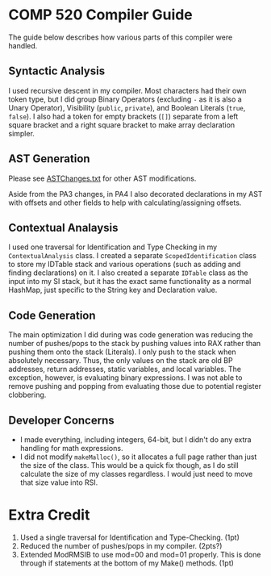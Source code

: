 # COMP 520 Compiler Guide

The guide below describes how various parts of this compiler were handled.

## Syntactic Analysis
I used recursive descent in my compiler. Most characters had their own token type, but I did group Binary Operators (excluding `-` as it is also a Unary Operator), Visibility (`public`, `private`), and Boolean Literals (`true`, `false`). I also had a token for empty brackets (`[]`) separate from a left square bracket and a right square bracket to make array declaration simpler.

## AST Generation
Please see [ASTChanges.txt](https://github.com/jadekeegan/compiler/blob/df008d63ea4a7d31f9c5ae6de2e34fbddf81aaf1/pa1/src/miniJava/ContextualAnalysis/ASTChanges.txt) for other AST modifications.

Aside from the PA3 changes, in PA4 I also decorated declarations in my AST with offsets and other fields to help with calculating/assigning offsets.

## Contextual Analaysis
I used one traversal for Identification and Type Checking in my `ContextualAnalysis` class. I created a separate `ScopedIdentification` class to store my IDTable stack and various operations (such as adding and finding declarations) on it. I also created a separate `IDTable` class as the input into my SI stack, but it has the exact same functionality as a normal HashMap, just specific to the String key and Declaration value.

## Code Generation
The main optimization I did during was code generation was reducing the number of pushes/pops to the stack by pushing values into RAX rather than pushing them onto the stack (Literals). I only push to the stack when absolutely necessary. Thus, the only values on the stack are old BP addresses, return addresses, static variables, and local variables. The exception, however, is evaluating binary expressions. I was not able to remove pushing and popping from evaluating those due to potential register clobbering.

## Developer Concerns
- I made everything, including integers, 64-bit, but I didn't do any extra handling for math expressions.
- I did not modify `makeMalloc()`, so it allocates a full page rather than just the size of the class. This would be a quick fix though, as I do still calculate the size of my classes regardless. I would just need to move that size value into RSI.

# Extra Credit
1. Used a single traversal for Identification and Type-Checking. (1pt)
2. Reduced the number of pushes/pops in my compiler. (2pts?)
3. Extended ModRMSIB to use mod=00 and mod=01 properly. This is done through if statements at the bottom of my Make() methods. (1pt)
